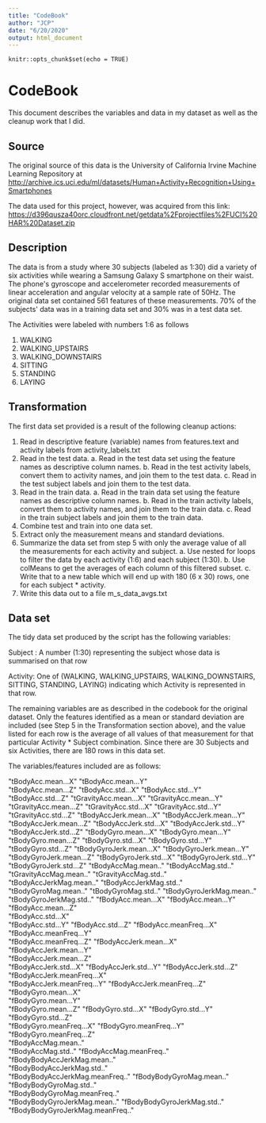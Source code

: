 ```yaml
---
title: "CodeBook"
author: "JCP"
date: "6/20/2020"
output: html_document
---
```


```{r setup, include=FALSE}
knitr::opts_chunk$set(echo = TRUE)
```

# CodeBook

This document describes the variables and data in my dataset as well as the cleanup work that I did.

## Source

The original source of this data is the University of California Irvine Machine Learning Repository at <http://archive.ics.uci.edu/ml/datasets/Human+Activity+Recognition+Using+Smartphones>

The data used for this project, however, was acquired from this link: <https://d396qusza40orc.cloudfront.net/getdata%2Fprojectfiles%2FUCI%20HAR%20Dataset.zip>


## Description

The data is from a study where 30 subjects (labeled as 1:30) did a variety of six activities while wearing a Samsung Galaxy S smartphone on their waist.  The phone's gyroscope and accelerometer recorded measurements of linear acceleration and angular velocity at a sample rate of 50Hz.  The original data set contained 561 features of these measurements.  70% of the subjects' data was in a training data set and 30% was in a test data set.

The Activities were labeled with numbers 1:6 as follows

1. WALKING
2. WALKING_UPSTAIRS
3. WALKING_DOWNSTAIRS
4. SITTING
5. STANDING
6. LAYING

## Transformation

The first data set provided is a result of the following cleanup actions:

1. Read in descriptive feature (variable) names from features.text and activity labels from activity_labels.txt
2. Read in the test data.
    a. Read in the test data set using the feature names as descriptive column names.
    b. Read in the test activity labels, convert them to activity names, and join them to the test data.
    c. Read in the test subject labels and join them to the test data.
3. Read in the train data.
    a. Read in the train data set using the feature names as descriptive column names.
    b. Read in the train activity labels, convert them to activity names, and join them to the train data.
    c. Read in the train subject labels and join them to the train data.
4. Combine test and train into one data set.
5. Extract only the measurement means and standard deviations.
6. Summarize the data set from step 5 with only the average value of all the measurements for each activity and subject.
    a. Use nested for loops to filter the data by each activity (1:6) and each subject (1:30).
    b. Use colMeans to get the averages of each column of this filtered subset.
    c. Write that to a new table which will end up with 180 (6 x 30) rows, one for each subject * activity.
7. Write this data out to a file m_s_data_avgs.txt

## Data set

The tidy data set produced by the script has the following variables:

Subject : A number (1:30) representing the subject whose data is summarised on that row

Activity: One of (WALKING, WALKING_UPSTAIRS, WALKING_DOWNSTAIRS, SITTING, STANDING, LAYING) indicating which Activity is represented in that row.

The remaining variables are as described in the codebook for the original dataset.  Only the features identified as a mean or standard deviation are included (see Step 5 in the Transformation section above), and the value listed for each row is the average of all values of that measurement for that particular Activity * Subject combination.  Since there are 30 Subjects and six Activities, there are 180 rows in this data set.

The variables/features included are as follows:

"tBodyAcc.mean...X"
"tBodyAcc.mean...Y"              
"tBodyAcc.mean...Z"
"tBodyAcc.std...X"
"tBodyAcc.std...Y"
"tBodyAcc.std...Z"
"tGravityAcc.mean...X"
"tGravityAcc.mean...Y"
"tGravityAcc.mean...Z"
"tGravityAcc.std...X"
"tGravityAcc.std...Y"
"tGravityAcc.std...Z"
"tBodyAccJerk.mean...X"
"tBodyAccJerk.mean...Y"
"tBodyAccJerk.mean...Z"
"tBodyAccJerk.std...X"
"tBodyAccJerk.std...Y"
"tBodyAccJerk.std...Z"
"tBodyGyro.mean...X"
"tBodyGyro.mean...Y"
"tBodyGyro.mean...Z"
"tBodyGyro.std...X"
"tBodyGyro.std...Y"
"tBodyGyro.std...Z"
"tBodyGyroJerk.mean...X"
"tBodyGyroJerk.mean...Y"
"tBodyGyroJerk.mean...Z"
"tBodyGyroJerk.std...X"
"tBodyGyroJerk.std...Y"
"tBodyGyroJerk.std...Z"
"tBodyAccMag.mean.."
"tBodyAccMag.std.."
"tGravityAccMag.mean.."
"tGravityAccMag.std.."
"tBodyAccJerkMag.mean.."
"tBodyAccJerkMag.std.." 
"tBodyGyroMag.mean.."
"tBodyGyroMag.std.." 
"tBodyGyroJerkMag.mean.."
"tBodyGyroJerkMag.std.."
"fBodyAcc.mean...X"
"fBodyAcc.mean...Y"
"fBodyAcc.mean...Z"               
"fBodyAcc.std...X"                
"fBodyAcc.std...Y"
"fBodyAcc.std...Z"
"fBodyAcc.meanFreq...X"           
"fBodyAcc.meanFreq...Y"           
"fBodyAcc.meanFreq...Z"
"fBodyAccJerk.mean...X"
"fBodyAccJerk.mean...Y"           
"fBodyAccJerk.mean...Z"           
"fBodyAccJerk.std...X"
"fBodyAccJerk.std...Y"
"fBodyAccJerk.std...Z"            
"fBodyAccJerk.meanFreq...X"       
"fBodyAccJerk.meanFreq...Y"
"fBodyAccJerk.meanFreq...Z"
"fBodyGyro.mean...X"              
"fBodyGyro.mean...Y"              
"fBodyGyro.mean...Z"
"fBodyGyro.std...X"
"fBodyGyro.std...Y"               
"fBodyGyro.std...Z"               
"fBodyGyro.meanFreq...X"
"fBodyGyro.meanFreq...Y"
"fBodyGyro.meanFreq...Z"          
"fBodyAccMag.mean.."              
"fBodyAccMag.std.."
"fBodyAccMag.meanFreq.."
"fBodyBodyAccJerkMag.mean.."      
"fBodyBodyAccJerkMag.std.."       
"fBodyBodyAccJerkMag.meanFreq.."
"fBodyBodyGyroMag.mean.."
"fBodyBodyGyroMag.std.."          
"fBodyBodyGyroMag.meanFreq.."     
"fBodyBodyGyroJerkMag.mean.."
"fBodyBodyGyroJerkMag.std.."
"fBodyBodyGyroJerkMag.meanFreq.."

   

